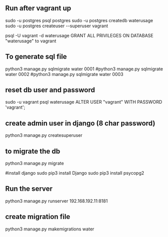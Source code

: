 ## Run after vagrant up
sudo -u postgres psql postgres
sudo -u postgres createdb waterusage
sudo -u postgres createuser --superuser vagrant

psql -U vagrant -d waterusage
GRANT ALL PRIVILEGES ON DATABASE "waterusage" to vagrant


## To generate sql file
python3 manage.py sqlmigrate water 0001
#python3 manage.py sqlmigrate water 0002
#python3 manage.py sqlmigrate water 0003


## reset db user and password
sudo -u vagrant psql waterusage
ALTER USER "vagrant" WITH PASSWORD 'vagrant';


## create admin user in django (8 char password)
python3 manage.py createsuperuser

## to migrate the db
python3 manage.py migrate


#install django
sudo pip3 install Django
sudo pip3 install psycopg2

## Run the server
python3 manage.py runserver 192.168.192.11:8181


## create migration file
python3 manage.py makemigrations water
